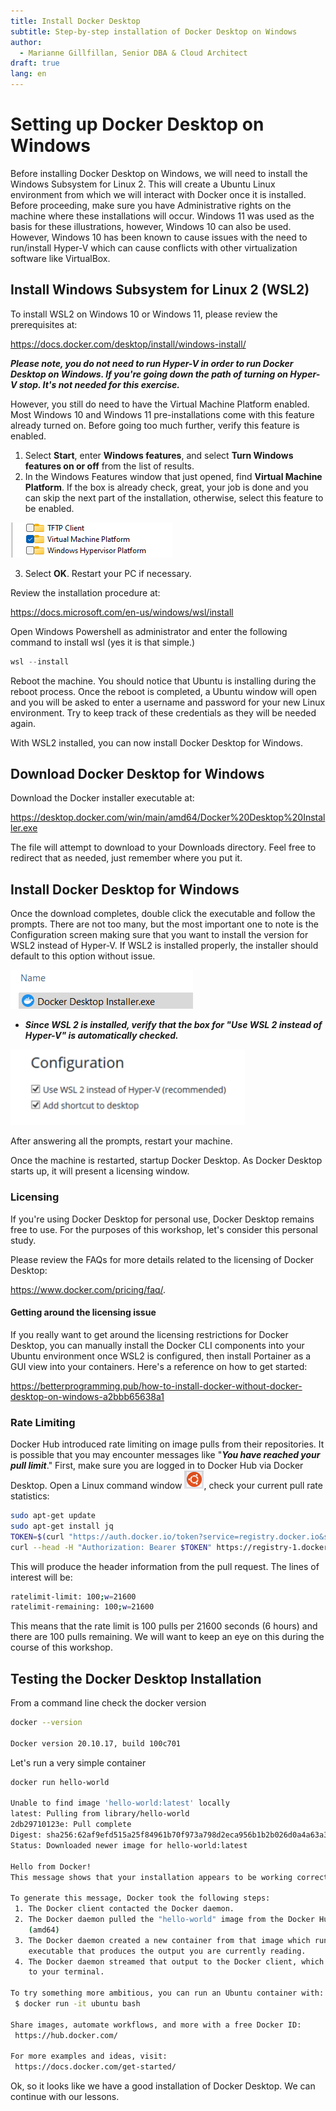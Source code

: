 ```yaml
---
title: Install Docker Desktop
subtitle: Step-by-step installation of Docker Desktop on Windows
author: 
  - Marianne Gillfillan, Senior DBA & Cloud Architect
draft: true
lang: en
---
```

# Setting up Docker Desktop on Windows

Before installing Docker Desktop on Windows, we will need to install the Windows Subsystem for Linux 2. This will create a Ubuntu Linux environment from which we will interact with Docker once it is installed. Before proceeding, make sure you have Administrative rights on the machine where these installations will occur. Windows 11 was used as the basis for these illustrations, however, Windows 10 can also be used. However, Windows 10 has been known to cause issues with the need to run/install Hyper-V which can cause conflicts with other virtualization software like VirtualBox.

## Install Windows Subsystem for Linux 2 (WSL2)

To install WSL2 on Windows 10 or Windows 11, please review the prerequisites at:

<a href="https://docs.docker.com/desktop/install/windows-install/" target="_blank">https://docs.docker.com/desktop/install/windows-install/</a>

***Please note, you do not need to run Hyper-V in order to run Docker Desktop on Windows. If you're going down the path of turning on Hyper-V stop. It's not needed for this exercise.***

However, you still do need to have the Virtual Machine Platform enabled. Most Windows 10 and Windows 11 pre-installations come with this feature already turned on. Before going too much further, verify this feature is enabled. 

1. Select **Start**, enter **Windows features**, and select **Turn Windows features on or off** from the list of results.
2. In the Windows Features window that just opened, find **Virtual Machine Platform**. If the box is already check, great, your job is done and you can skip the next part of the installation, otherwise, select this feature to be enabled.

![](img/install-docker-desktop/virtual-machine-platform.png)

3. Select **OK**. Restart your PC if necessary.

Review the installation procedure at: 

<a href="https://docs.microsoft.com/en-us/windows/wsl/install" target="_blank">https://docs.microsoft.com/en-us/windows/wsl/install</a>

Open Windows Powershell as administrator and enter the following command to install wsl (yes it is that simple.)

```powershell
wsl --install
```

Reboot the machine. You should notice that Ubuntu is installing during the reboot process. Once the reboot is completed, a Ubuntu window will open and you will be asked to enter a username and password for your new Linux environment. Try to keep track of these credentials as they will be needed again.

With WSL2 installed, you can now install Docker Desktop for Windows.

## Download Docker Desktop for Windows

Download the Docker installer executable at:

<a href="https://desktop.docker.com/win/main/amd64/Docker%20Desktop%20Installer.exe" target="_blank">https://desktop.docker.com/win/main/amd64/Docker%20Desktop%20Installer.exe</a>

The file will attempt to download to your Downloads directory. Feel free to redirect that as needed, just remember where you put it.

## Install Docker Desktop for Windows

Once the download completes, double click the executable and follow the prompts. There are not too many, but the most important one to note is the Configuration screen making sure that you want to install the version for WSL2 instead of Hyper-V. If WSL2 is installed properly, the installer should default to this option without issue.

![](./img/install-docker-desktop/docker-install.png)

* ***Since WSL 2 is installed, verify that the box for "Use WSL 2 instead of Hyper-V" is automatically checked.***

![](./img/install-docker-desktop/wsl2-not-hyperv.png)

After answering all the prompts, restart your machine.

Once the machine is restarted, startup Docker Desktop. As Docker Desktop starts up, it will present a licensing window.

### Licensing

If you're using Docker Desktop for personal use, Docker Desktop remains free to use. For the purposes of this workshop, let's consider this personal study.

Please review the FAQs for more details related to the licensing of Docker Desktop: 

<a href="https://www.docker.com/pricing/faq/" target="_blank">https://www.docker.com/pricing/faq/</a>.

#### Getting around the licensing issue

If you really want to get around the licensing restrictions for Docker Desktop, you can manually install the Docker CLI components into your Ubuntu environment once WSL2 is configured, then install Portainer as a GUI view into your containers. Here's a reference on how to get started:

<a href="https://betterprogramming.pub/how-to-install-docker-without-docker-desktop-on-windows-a2bbb65638a1" target="_blank">https://betterprogramming.pub/how-to-install-docker-without-docker-desktop-on-windows-a2bbb65638a1</a>

### Rate Limiting
Docker Hub introduced rate limiting on image pulls from their repositories. It is possible that you may encounter messages like "***You have reached your pull limit***." First, make sure you are logged in to Docker Hub via Docker Desktop. Open a Linux command window ![](./img/docker-hub/linux-icon.png), check your current pull rate statistics:

```bash
sudo apt-get update
sudo apt-get install jq
TOKEN=$(curl "https://auth.docker.io/token?service=registry.docker.io&scope=repository:ratelimitpreview/test:pull" | jq -r .token)
curl --head -H "Authorization: Bearer $TOKEN" https://registry-1.docker.io/v2/ratelimitpreview/test/manifests/latest
```

This will produce the header information from the pull request. The lines of interest will be:

```bash
ratelimit-limit: 100;w=21600
ratelimit-remaining: 100;w=21600
```

This means that the rate limit is 100 pulls per 21600 seconds (6 hours) and there are 100 pulls remaining. We will want to keep an eye on this during the course of this workshop.

## Testing the Docker Desktop Installation

From a command line check the docker version

```bash
docker --version

Docker version 20.10.17, build 100c701
```

Let's run a very simple container

```bash
docker run hello-world

Unable to find image 'hello-world:latest' locally
latest: Pulling from library/hello-world
2db29710123e: Pull complete
Digest: sha256:62af9efd515a25f84961b70f973a798d2eca956b1b2b026d0a4a63a3b0b6a3f2
Status: Downloaded newer image for hello-world:latest

Hello from Docker!
This message shows that your installation appears to be working correctly.

To generate this message, Docker took the following steps:
 1. The Docker client contacted the Docker daemon.
 2. The Docker daemon pulled the "hello-world" image from the Docker Hub.
    (amd64)
 3. The Docker daemon created a new container from that image which runs the
    executable that produces the output you are currently reading.
 4. The Docker daemon streamed that output to the Docker client, which sent it
    to your terminal.

To try something more ambitious, you can run an Ubuntu container with:
 $ docker run -it ubuntu bash

Share images, automate workflows, and more with a free Docker ID:
 https://hub.docker.com/

For more examples and ideas, visit:
 https://docs.docker.com/get-started/
 ```

 Ok, so it looks like we have a good installation of Docker Desktop. We can continue with our lessons.